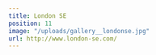 ```yaml
---
title: London SE
position: 11
image: "/uploads/gallery__londonse.jpg"
url: http://www.london-se.com/
---
```


